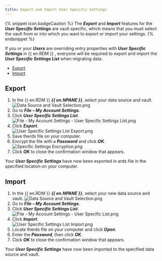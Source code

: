```yaml
---
title: Export and Import User Specific Settings
---
```

{% snippet icon.badgeCaution %}
The ***Export*** and ***Import*** features for the ***User Specific Settings*** are vault specific, which means that you must select the vault from or into which you want to export or import your settings.
{% endsnippet %}

If you or your ***Users*** are overriding entry properties with ***User Specific Settings*** in {{ en.RDM }} , everyone will be required to export and import the ***User Specific Settings List*** when migrating data.

- [Export](#export)
- [Import](#import)

## Export
<a name="export"></a>

1. In the {{ en.RDM }} ***{{ en.NPANE }}***, select your data source and vault.
![Data Source and Vault Selection.png](https://webdevolutions.azureedge.net/docs/en/kb/KB2091.png)
1. Go to ***File – My Account Settings***.
1. Click ***User Specific Settings List***.  
![File - My Account Settings - User Specific Settings List.png](https://webdevolutions.azureedge.net/docs/en/kb/KB4918.png)
1. Click ***Export***.  
![User Specific Settings List Export.png](https://webdevolutions.azureedge.net/docs/en/kb/KB4919.png)
1. Save therds file on your computer.
1. Encrypt the file with a ***Password*** and click ***OK***.  
![Specific Settings Encryption.png](https://webdevolutions.azureedge.net/docs/en/kb/KB2090.png)
1. Click ***OK*** to close the confirmation window that appears.  

Your ***User Specific Settings*** have now been exported in ards file in the specified location on your computer.

## Import
<a name="import"></a>

1. In the {{ en.RDM }} ***{{ en.NPANE }}***, select your new data source and vault.
![Data Source and Vault Selection.png](https://webdevolutions.azureedge.net/docs/en/kb/KB4916.png)
1. Go to ***File – My Account Settings***.
1. Click ***User Specific Settings List***.  
![File - My Account Settings - User Specific List.png](https://webdevolutions.azureedge.net/docs/en/kb/KB4918.png)
1. Click ***Import***.  
![User Specific Settings List Import.png](https://webdevolutions.azureedge.net/docs/en/kb/KB4921.png)
1. Locate therds file on your computer and click ***Open***.
1. Enter the ***Password***, then click ***OK***.
1. Click ***OK*** to close the confirmation window that appears.

Your ***User Specific Settings*** have now been imported to the specified data source and vault.